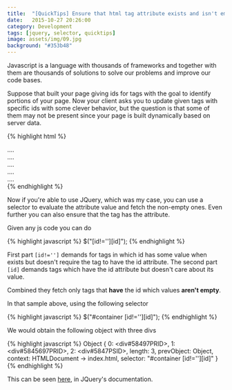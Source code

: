 ```yaml
---
title:  "[QuickTips] Ensure that html tag attribute exists and isn't empty"
date:   2015-10-27 20:26:00
category: Development
tags: [jquery, selector, quicktips]
image: assets/img/09.jpg
background: "#353b48"
---
```


Javascript is a language with thousands of frameworks and together with them are
 thousands of solutions to solve our problems and improve our code bases.

Suppose that built your page giving ids for tags with the goal to identify portions
of your page. Now your client asks you to update given tags with specific ids
with some clever behavior, but the question is that some of them may not be present
since your page is built dynamically based on server data.

{% highlight html %}
<div id="container">
  <div id="58497PRID">....</div>
  <div id="5845697PRID">....</div>
  <div>....</div>
  <div id="5847PSID">....</div>
  <div id="">....</div>
</div>
{% endhighlight %}

Now if you're able to use JQuery, which was my case, you can use a selector to
evaluate the attribute value and fetch the non-empty ones. Even further you can
also ensure that the tag has the attribute.

Given any js code you can do

{% highlight javascript %}
$("[id!=''][id]");
{% endhighlight %}

First part `[id!='']` demands for tags in which id has some value when
 exists but doesn't require the tag to have the id attribute.
The second part `[id]` demands tags which have the id attribute but doesn't care
about its value.

Combined they fetch only tags that **have** the id which values **aren't empty**.

In that sample above, using the following selector

{% highlight javascript %}
$("#container [id!=''][id]");
{% endhighlight %}

We would obtain the following object with three divs

{% highlight javascript %}
Object { 0: <div#58497PRID>, 1: <div#5845697PRID>, 2: <div#5847PSID>, length: 3, prevObject: Object, context: HTMLDocument → index.html, selector: "#container [id!=''][id]" }
{% endhighlight %}

This can be seen [here](http://api.jquery.com/attribute-not-equal-selector/), in
JQuery's documentation.
